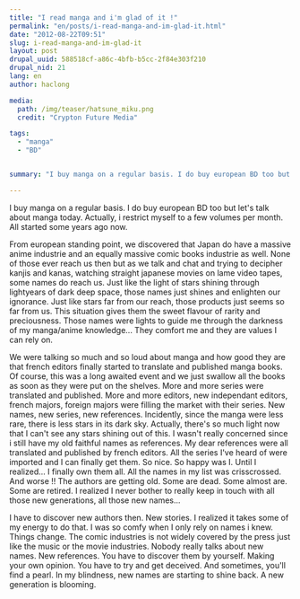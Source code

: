 ```yaml
---
title: "I read manga and i'm glad of it !"
permalink: "en/posts/i-read-manga-and-im-glad-it.html"
date: "2012-08-22T09:51"
slug: i-read-manga-and-im-glad-it
layout: post
drupal_uuid: 588518cf-a86c-4bfb-b5cc-2f84e303f210
drupal_nid: 21
lang: en
author: haclong

media:
  path: /img/teaser/hatsune_miku.png
  credit: "Crypton Future Media"

tags:
  - "manga"
  - "BD"


summary: "I buy manga on a regular basis. I do buy european BD too but let's talk about manga today. Actually, i restrict myself to a few volumes per month. All started some years ago now."

---
```


I buy manga on a regular basis. I do buy european BD too but let's talk about manga today. Actually, i restrict myself to a few volumes per month. All started some years ago now.

From european standing point, we discovered that Japan do have a massive anime industrie and an equally massive comic books industrie as well. None of those ever reach us then but as we talk and chat and trying to decipher kanjis and kanas, watching straight japanese movies on lame video tapes, some names do reach us. Just like the light of stars shining through lightyears of dark deep space, those names just shines and enlighten our ignorance. Just like stars far from our reach, those products just seems so far from us. This situation gives them the sweet flavour of rarity and preciousness. Those names were lights to guide me through the darkness of my manga/anime knowledge... They comfort me and they are values I can rely on.

We were talking so much and so loud about manga and how good they are that french editors finally started to translate and published manga books. Of course, this was a long awaited event and we just swallow all the books as soon as they were put on the shelves. More and more series were translated and published. More and more editors, new independant editors, french majors, foreign majors were filling the market with their series. New names, new series, new references. Incidently, since the manga were less rare, there is less stars in its dark sky. Actually, there's so much light now that I can't see any stars shining out of this. I wasn't really concerned since i still have my old faithful names as references. My dear references were all translated and published by french editors. All the series I've heard of were imported and I can finally get them. So nice. So happy was I. Until I realized... I finally own them all. All the names in my list was crisscrossed. And worse !! The authors are getting old. Some are dead. Some almost are. Some are retired. I realized I never bother to really keep in touch with all those new generations, all those new names...

I have to discover new authors then. New stories. I realized it takes some of my energy to do that. I was so comfy when I only rely on names i knew. Things change. The comic industries is not widely covered by the press just like the music or the movie industries. Nobody really talks about new names. New references. You have to discover them by yourself. Making your own opinion. You have to try and get deceived. And sometimes, you'll find a pearl. In my blindness, new names are starting to shine back. A new generation is blooming.
